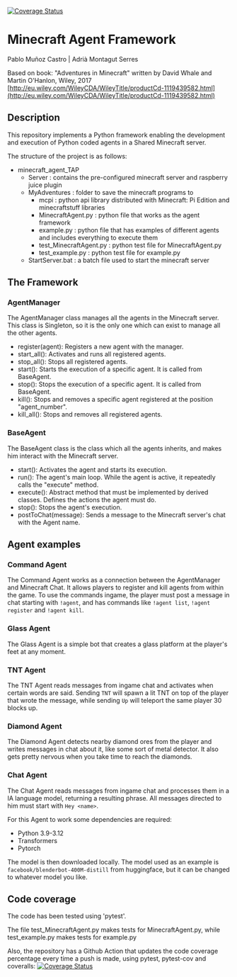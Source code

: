 [![Coverage Status](https://coveralls.io/repos/github/pablomunozc/minecraft_agent_TAP/badge.svg?branch=main)](https://coveralls.io/github/pablomunozc/minecraft_agent_TAP?branch=main)
# Minecraft Agent Framework

Pablo Muñoz Castro | Adrià Montagut Serres

Based on book: "Adventures in Minecraft" written by David Whale and Martin O'Hanlon, Wiley, 2017
 [http://eu.wiley.com/WileyCDA/WileyTitle/productCd-1119439582.html](http://eu.wiley.com/WileyCDA/WileyTitle/productCd-1119439582.html)

## Description

This repository implements a Python framework enabling the development and execution of Python coded agents in a Shared Minecraft server.

The structure of the project is as follows:

* minecraft_agent_TAP
  * Server : contains the pre-configured minecraft server and raspberry juice plugin
  * MyAdventures : folder to save the minecraft programs to
    * mcpi : python api library distributed with Minecraft: Pi Edition and minecraftstuff libraries
    * MinecraftAgent.py : python file that works as the agent framework
    * example.py : python file that has examples of different agents and includes everything to execute them
    * test_MinecraftAgent.py : python test file for MinecraftAgent.py
    * test_example.py : python test file for example.py
  * StartServer.bat : a batch file used to start the minecraft server

## The Framework

### AgentManager
The AgentManager class manages all the agents in the Minecraft server. This class is Singleton, so it is the only one which can exist to manage all the other agents.

* register(agent):  Registers a new agent with the manager.  
* start_all():  Activates and runs all registered agents.
* stop_all():  Stops all registered agents.
* start(): Starts the execution of a specific agent. It is called from BaseAgent.
* stop(): Stops the execution of a specific agent. It is called from BaseAgent.
* kill(): Stops and removes a specific agent registered at the position "agent_number".
* kill_all(): Stops and removes all registered agents.


### BaseAgent
The BaseAgent class is the class which all the agents inherits, and makes him interact with the Minecraft server.

* start(): Activates the agent and starts its execution.
* run(): The agent's main loop. While the agent is active, it repeatedly calls the "execute" method.
* execute(): Abstract method that must be implemented by derived classes. Defines the actions the agent must do.  
* stop(): Stops the agent's execution.
* postToChat(message):  Sends a message to the Minecraft server's chat with the Agent name.


## Agent examples

### Command Agent
The Command Agent works as a connection between the AgentManager and Minecraft Chat. It allows players to register and kill agents from within the game. To use the commands ingame, the player must post a message in chat starting with `!agent`, and has commands like `!agent list`, `!agent register` and `!agent kill`.

### Glass Agent
The Glass Agent is a simple bot that creates a glass platform at the player's feet at any moment.

### TNT Agent
The TNT Agent reads messages from ingame chat and activates when certain words are said. Sending `TNT` will spawn a lit TNT on top of the player that wrote the message, while sending `Up` will teleport the same player 30 blocks up.

### Diamond Agent
The Diamond Agent detects nearby diamond ores from the player and writes messages in chat about it, like some sort of metal detector. It also gets pretty nervous when you take time to reach the diamonds.

### Chat Agent
The Chat Agent reads messages from ingame chat and processes them in a IA language model, returning a resulting phrase. All messages directed to him must start with `Hey <name>`.

For this Agent to work some dependencies are required:
* Python 3.9-3.12
* Transformers
* Pytorch

The model is then downloaded locally. The model used as an example is `facebook/blenderbot-400M-distill` from huggingface, but it can be changed to whatever model you like.


## Code coverage

The code has been tested using 'pytest'.

The file test_MinecraftAgent.py makes tests for MinecraftAgent.py, while test_example.py makes tests for example.py

Also, the repository has a Github Action that updates the code coverage percentage every time a push is made, using pytest, pytest-cov and coveralls:
[![Coverage Status](https://coveralls.io/repos/github/pablomunozc/minecraft_agent_TAP/badge.svg?branch=main)](https://coveralls.io/github/pablomunozc/minecraft_agent_TAP?branch=main)

